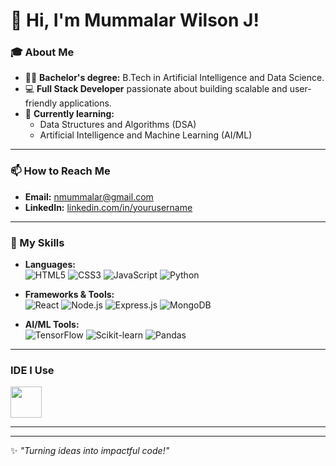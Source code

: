 # 👋 Hi, I'm Mummalar Wilson J!

### 🎓 About Me
- 🧑‍🎓 **Bachelor's degree:** B.Tech in Artificial Intelligence and Data Science.  
- 💻 **Full Stack Developer** passionate about building scalable and user-friendly applications.
- 🌱 **Currently learning:**  
  - Data Structures and Algorithms (DSA)  
  - Artificial Intelligence and Machine Learning (AI/ML)  

---
### 📫 How to Reach Me
- **Email:** [nmummalar@gmail.com](mailto:your.email@example.com)    
- **LinkedIn:** [linkedin.com/in/yourusername](https://www.linkedin.com/in/wilson2003/)  


---

### 🚀 My Skills
- **Languages:**  
  ![HTML5](https://img.shields.io/badge/-HTML5-E34F26?logo=html5&logoColor=white) 
  ![CSS3](https://img.shields.io/badge/-CSS3-1572B6?logo=css3&logoColor=white) 
  ![JavaScript](https://img.shields.io/badge/-JavaScript-F7DF1E?logo=javascript&logoColor=black) 
  ![Python](https://img.shields.io/badge/-Python-3776AB?logo=python&logoColor=white)
  
- **Frameworks & Tools:**  
  ![React](https://img.shields.io/badge/-React-61DAFB?logo=react&logoColor=black) 
  ![Node.js](https://img.shields.io/badge/-Node.js-339933?logo=node.js&logoColor=white) 
  ![Express.js](https://img.shields.io/badge/-Express.js-000000?logo=express&logoColor=white) 
  ![MongoDB](https://img.shields.io/badge/-MongoDB-47A248?logo=mongodb&logoColor=white)

- **AI/ML Tools:**  
  ![TensorFlow](https://img.shields.io/badge/-TensorFlow-FF6F00?logo=tensorflow&logoColor=white) 
  ![Scikit-learn](https://img.shields.io/badge/-Scikit--learn-F7931E?logo=scikit-learn&logoColor=white) 
  ![Pandas](https://img.shields.io/badge/-Pandas-150458?logo=pandas&logoColor=white)

---

### IDE I Use
<img height="50" width="50" src="https://img.icons8.com/color/48/000000/visual-studio-code-2019.png"/>

---








---

✨ *"Turning ideas into impactful code!"*





